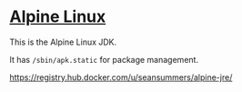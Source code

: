 [Alpine Linux](http://www.alpinelinux.org/)
============

This is the Alpine Linux JDK.

It has `/sbin/apk.static` for package management.

https://registry.hub.docker.com/u/seansummers/alpine-jre/
